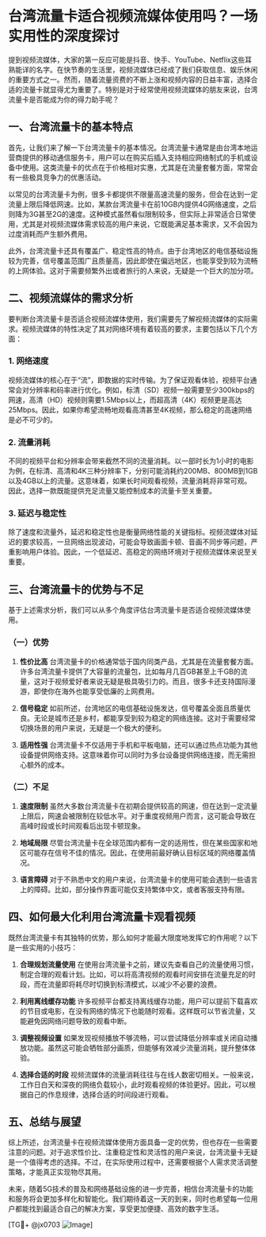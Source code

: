# 台湾流量卡适合视频流媒体使用吗？一场实用性的深度探讨

提到视频流媒体，大家的第一反应可能是抖音、快手、YouTube、Netflix这些耳熟能详的名字。在快节奏的生活里，视频流媒体已经成了我们获取信息、娱乐休闲的重要方式之一。然而，随着流量资费的不断上涨和视频内容的日益丰富，选择合适的流量卡就显得尤为重要了。特别是对于经常使用视频流媒体的朋友来说，台湾流量卡是否能成为你的得力助手呢？

## 一、台湾流量卡的基本特点

首先，让我们来了解一下台湾流量卡的基本情况。台湾流量卡通常是由台湾本地运营商提供的移动通信服务卡，用户可以在购买后插入支持相应网络制式的手机或设备中使用。这类流量卡的优点在于价格相对实惠，尤其是在流量套餐方面，常常会有一些极具竞争力的优惠活动。

以常见的台湾流量卡为例，很多卡都提供不限量高速流量的服务，但会在达到一定流量上限后降低网速。比如，某款台湾流量卡在前10GB内提供4G网络速度，之后则降为3G甚至2G的速度。这种模式虽然看似限制较多，但实际上非常适合日常使用，尤其是对视频流媒体需求较高的用户来说，它既能满足基本需求，又不会因为过度消耗而产生额外费用。

此外，台湾流量卡还具有覆盖广、稳定性高的特点。由于台湾地区的电信基础设施较为完善，信号覆盖范围广且质量高，因此即使在偏远地区，也能享受到较为流畅的上网体验。这对于需要频繁外出或者旅行的人来说，无疑是一个巨大的加分项。

## 二、视频流媒体的需求分析

要判断台湾流量卡是否适合视频流媒体使用，我们需要先了解视频流媒体的实际需求。视频流媒体的特性决定了其对网络环境有着较高的要求，主要包括以下几个方面：

### 1. 网络速度
视频流媒体的核心在于“流”，即数据的实时传输。为了保证观看体验，视频平台通常会对分辨率和码率进行优化。例如，标清（SD）视频一般需要至少300kbps的网速，高清（HD）视频则需要1.5Mbps以上，而超高清（4K）视频更是高达25Mbps。因此，如果你希望流畅地观看高清甚至4K视频，那么稳定的高速网络是必不可少的。

### 2. 流量消耗
不同的视频平台和分辨率会带来截然不同的流量消耗。以一部时长为1小时的电影为例，在标清、高清和4K三种分辨率下，分别可能消耗约200MB、800MB到1GB以及4GB以上的流量。这意味着，如果长时间观看视频，流量消耗将非常可观。因此，选择一款既能提供充足流量又能控制成本的流量卡至关重要。

### 3. 延迟与稳定性
除了速度和流量外，延迟和稳定性也是衡量网络性能的关键指标。视频流媒体对延迟的要求较高，一旦网络出现波动，可能会导致画面卡顿、音画不同步等问题，严重影响用户体验。因此，一个低延迟、高稳定的网络环境对于视频流媒体来说至关重要。

## 三、台湾流量卡的优势与不足

基于上述需求分析，我们可以从多个角度评估台湾流量卡是否适合视频流媒体使用。

### （一）优势

1. **性价比高**
   台湾流量卡的价格通常低于国内同类产品，尤其是在流量套餐方面。许多台湾流量卡提供了大容量的流量包，比如每月几百GB甚至上千GB的流量，这对于视频爱好者来说无疑是极具吸引力的。而且，很多卡还支持国际漫游，即使你在海外也能享受低廉的上网费用。

2. **信号稳定**
   如前所述，台湾地区的电信基础设施发达，信号覆盖全面且质量优良。无论是城市还是乡村，都能享受到较为稳定的网络连接。这对于需要经常切换场景的用户来说，无疑是一个极大的便利。

3. **适用性强**
   台湾流量卡不仅适用于手机和平板电脑，还可以通过热点功能为其他设备提供网络支持。这意味着你可以同时为多台设备提供网络连接，而无需担心额外的成本。

### （二）不足

1. **速度限制**
   虽然大多数台湾流量卡在初期会提供较高的网速，但在达到一定流量上限后，网速会被限制在较低水平。对于重度视频用户而言，这可能会导致在高峰时段或长时间观看后出现卡顿现象。

2. **地域局限**
   尽管台湾流量卡在全球范围内都有一定的适用性，但在某些国家和地区可能存在信号不佳的情况。因此，在使用前最好确认目标区域的网络覆盖情况。

3. **语言障碍**
   对于不熟悉中文的用户来说，台湾流量卡的使用可能会遇到一些语言上的障碍。比如，部分操作界面可能仅支持繁体中文，或者客服支持有限。

## 四、如何最大化利用台湾流量卡观看视频

既然台湾流量卡有其独特的优势，那么如何才能最大限度地发挥它的作用呢？以下是一些实用的小技巧：

1. **合理规划流量使用**
   在使用台湾流量卡之前，建议先查看自己的流量使用习惯，制定合理的观看计划。比如，可以将高清视频的观看时间安排在流量充足的时段，而在流量即将耗尽时切换到标清模式，以减少不必要的浪费。

2. **利用离线缓存功能**
   许多视频平台都支持离线缓存功能，用户可以提前下载喜欢的节目或电影，在没有网络的情况下也能随时观看。这样既可以节省流量，又能避免因网络问题导致的观看中断。

3. **调整视频设置**
   如果发现视频播放不够流畅，可以尝试降低分辨率或关闭自动播放功能。虽然这可能会牺牲部分画质，但能够有效减少流量消耗，提升整体体验。

4. **选择合适的时段**
   视频流媒体的流量消耗往往与在线人数密切相关。一般来说，工作日白天和深夜的网络负载较小，此时观看视频的体验更好。因此，可以根据自己的作息规律，选择合适的时间段进行观看。

## 五、总结与展望

综上所述，台湾流量卡在视频流媒体使用方面具备一定的优势，但也存在一些需要注意的问题。对于追求性价比、注重稳定性和灵活性的用户来说，台湾流量卡无疑是一个值得考虑的选择。不过，在实际使用过程中，还需要根据个人需求灵活调整策略，才能真正实现物尽其用。

未来，随着5G技术的普及和网络基础设施的进一步完善，相信台湾流量卡的功能和服务将会更加多样化和智能化。我们期待着这一天的到来，同时也希望每一位用户都能找到最适合自己的解决方案，享受更加便捷、高效的数字生活。

[TG💪+ @jx0703 ![Image](https://github.com/user-attachments/assets/dbca1d08-cadb-493c-b0ec-ad6f7a83f270)]